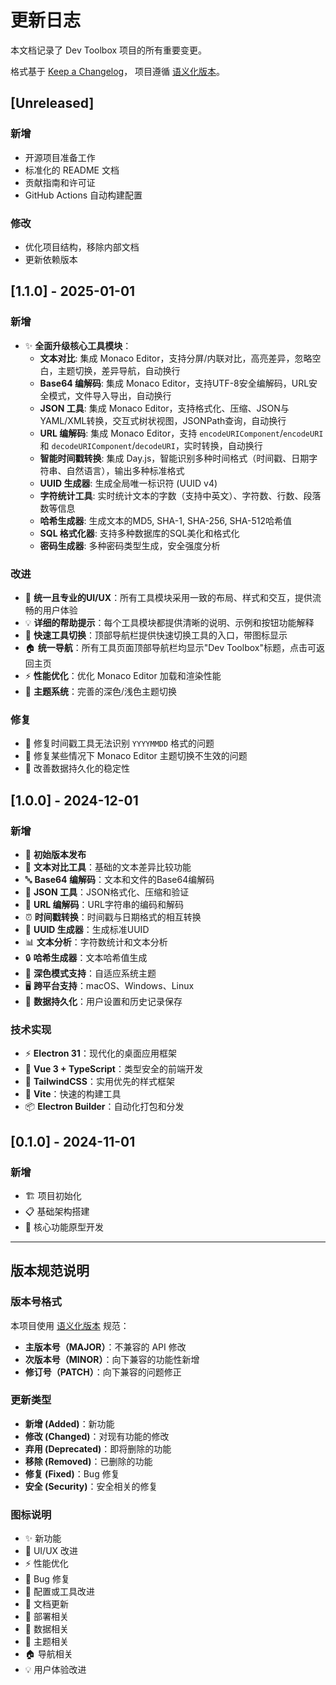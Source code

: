 # 更新日志

本文档记录了 Dev Toolbox 项目的所有重要变更。

格式基于 [Keep a Changelog](https://keepachangelog.com/zh-CN/1.0.0/)，
项目遵循 [语义化版本](https://semver.org/lang/zh-CN/)。

## [Unreleased]

### 新增
- 开源项目准备工作
- 标准化的 README 文档
- 贡献指南和许可证
- GitHub Actions 自动构建配置

### 修改
- 优化项目结构，移除内部文档
- 更新依赖版本

## [1.1.0] - 2025-01-01

### 新增
- ✨ **全面升级核心工具模块**：
  - **文本对比**: 集成 Monaco Editor，支持分屏/内联对比，高亮差异，忽略空白，主题切换，差异导航，自动换行
  - **Base64 编解码**: 集成 Monaco Editor，支持UTF-8安全编解码，URL安全模式，文件导入导出，自动换行
  - **JSON 工具**: 集成 Monaco Editor，支持格式化、压缩、JSON与YAML/XML转换，交互式树状视图，JSONPath查询，自动换行
  - **URL 编解码**: 集成 Monaco Editor，支持 `encodeURIComponent`/`encodeURI` 和 `decodeURIComponent`/`decodeURI`，实时转换，自动换行
  - **智能时间戳转换**: 集成 Day.js，智能识别多种时间格式（时间戳、日期字符串、自然语言），输出多种标准格式
  - **UUID 生成器**: 生成全局唯一标识符 (UUID v4)
  - **字符统计工具**: 实时统计文本的字数（支持中英文）、字符数、行数、段落数等信息
  - **哈希生成器**: 生成文本的MD5, SHA-1, SHA-256, SHA-512哈希值
  - **SQL 格式化器**: 支持多种数据库的SQL美化和格式化
  - **密码生成器**: 多种密码类型生成，安全强度分析

### 改进
- 🎨 **统一且专业的UI/UX**：所有工具模块采用一致的布局、样式和交互，提供流畅的用户体验
- 💡 **详细的帮助提示**：每个工具模块都提供清晰的说明、示例和按钮功能解释
- 🚀 **快速工具切换**：顶部导航栏提供快速切换工具的入口，带图标显示
- 🏠 **统一导航**：所有工具页面顶部导航栏均显示"Dev Toolbox"标题，点击可返回主页
- ⚡ **性能优化**：优化 Monaco Editor 加载和渲染性能
- 🌙 **主题系统**：完善的深色/浅色主题切换

### 修复
- 🐞 修复时间戳工具无法识别 `YYYYMMDD` 格式的问题
- 🔧 修复某些情况下 Monaco Editor 主题切换不生效的问题
- 💾 改善数据持久化的稳定性

## [1.0.0] - 2024-12-01

### 新增
- 🎉 **初始版本发布**
- 📝 **文本对比工具**：基础的文本差异比较功能
- 🔤 **Base64 编解码**：文本和文件的Base64编解码
- 📄 **JSON 工具**：JSON格式化、压缩和验证
- 🔗 **URL 编解码**：URL字符串的编码和解码
- ⏰ **时间戳转换**：时间戳与日期格式的相互转换
- 🔑 **UUID 生成器**：生成标准UUID
- 📊 **文本分析**：字符数统计和文本分析
- 🔒 **哈希生成器**：文本哈希值生成
- 🎨 **深色模式支持**：自适应系统主题
- 🖥️ **跨平台支持**：macOS、Windows、Linux
- 💾 **数据持久化**：用户设置和历史记录保存

### 技术实现
- ⚡ **Electron 31**：现代化的桌面应用框架
- 🚀 **Vue 3 + TypeScript**：类型安全的前端开发
- 🎨 **TailwindCSS**：实用优先的样式框架
- 🔧 **Vite**：快速的构建工具
- 📦 **Electron Builder**：自动化打包和分发

## [0.1.0] - 2024-11-01

### 新增
- 🏗️ 项目初始化
- 📋 基础架构搭建
- 🎯 核心功能原型开发

---

## 版本规范说明

### 版本号格式
本项目使用 [语义化版本](https://semver.org/lang/zh-CN/) 规范：

- **主版本号（MAJOR）**：不兼容的 API 修改
- **次版本号（MINOR）**：向下兼容的功能性新增
- **修订号（PATCH）**：向下兼容的问题修正

### 更新类型

- **新增 (Added)**：新功能
- **修改 (Changed)**：对现有功能的修改
- **弃用 (Deprecated)**：即将删除的功能
- **移除 (Removed)**：已删除的功能
- **修复 (Fixed)**：Bug 修复
- **安全 (Security)**：安全相关的修复

### 图标说明

- ✨ 新功能
- 🎨 UI/UX 改进
- ⚡ 性能优化
- 🐞 Bug 修复
- 🔧 配置或工具改进
- 📝 文档更新
- 🚀 部署相关
- 💾 数据相关
- 🌙 主题相关
- 🏠 导航相关
- 💡 用户体验改进
